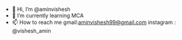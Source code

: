 - 👋 Hi, I’m @aminvishesh
- 🌱 I’m currently learning MCA
- 📫 How to reach me 
gmail:aminvishesh99@gmail.com
instagram : @vishesh_amin

<!---
aminvishesh/aminvishesh is a ✨ special ✨ repository because its `README.md` (this file) appears on your GitHub profile.
You can click the Preview link to take a look at your changes.
--->

